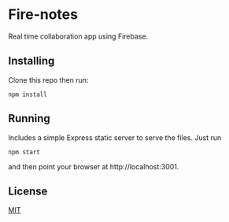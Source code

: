 # Fire-notes

Real time collaboration app using Firebase.


## Installing

Clone this repo then run:
```
npm install
```


## Running

Includes a simple Express static server to serve the files.  Just run
```
npm start
```
and then point your browser at http://localhost:3001.


## License
[MIT](LICENSE.md)
